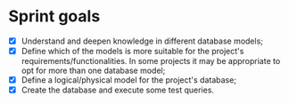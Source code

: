 # Sprint goals

- [x] Understand and deepen knowledge in different database models;
- [x] Define which of the models is more suitable for the project's requirements/functionalities. In some projects it may be appropriate to opt for more than one database model;
- [x] Define a logical/physical model for the project's database;
- [x] Create the database and execute some test queries.